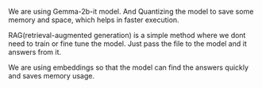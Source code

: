 We are using Gemma-2b-it model. And Quantizing the model to save some memory and space, which helps in faster execution.

RAG(retrieval-augmented generation) is a simple method where we dont need to train or fine tune the model. Just pass the file to the model and it answers from it.

We are using embeddings so that the model can find the answers quickly and saves memory usage.
